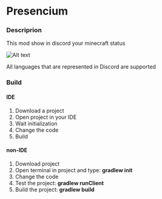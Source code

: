 # Presencium
### Descriprion
This mod show in discord your minecraft status

![Alt text](https://cdn.modrinth.com/data/iNU1UQcw/images/0beca16cf8eb52f9af25c5f3496b4285e231ff81.png)

All languages that are represented in Discord are supported

### Build

#### IDE
1. Download a project
2. Open project in your IDE
3. Wait initialization
3. Change the code
4. Build

#### non-IDE
1. Download project
2. Open terminal in project and type: **gradlew init**
3. Change the code
4. Test the project: **gradlew runClient**
5. Build the project: **gradlew build**
